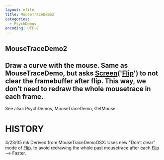 ```yaml
---
layout: mfile
title: MouseTraceDemo2
categories:
  - PsychDemos
encoding: UTF-8
---
```


MouseTraceDemo2
----

Draw a curve with the mouse. Same as MouseTraceDemo, but asks
[Screen](/docs/Screen)('[Flip](/docs/Flip)') to not clear the framebuffer after flip. This way,
we don't need to redraw the whole mousetrace in each frame.
----

See also: PsychDemos, MouseTraceDemo, GetMouse.

# HISTORY

4/23/05  mk       Derived from MouseTraceDemoOSX: Uses new "Don't clear" mode of [Flip](/docs/Flip).
                  to avoid redrawing the whole past mousetrace after each
                  [Flip](/docs/Flip) --\> Faster.